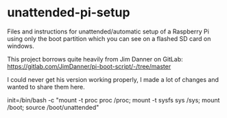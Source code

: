# unattended-pi-setup
Files and instructions for unattended/automatic setup of a Raspberry Pi using only the boot partition which you can see on a flashed SD card on windows.

This project borrows quite heavily from Jim Danner on GitLab: https://gitlab.com/JimDanner/pi-boot-script/-/tree/master

I could never get his version working properly, I made a lot of changes and wanted to share them here.

init=/bin/bash -c "mount -t proc proc /proc; mount -t sysfs sys /sys; mount /boot; source /boot/unattended"
